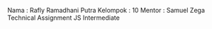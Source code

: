 Nama : Rafly Ramadhani Putra
Kelompok : 10
Mentor : Samuel Zega
Technical Assignment JS Intermediate
